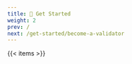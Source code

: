 ```yaml
---
title: 🏃 Get Started
weight: 2
prev: /
next: /get-started/become-a-validator
---
```


{{< items >}}

